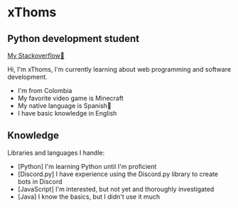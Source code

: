 # xThoms
## Python development student

[My Stackoverflow👀](https://stackoverflow.com/users/18253823/xthoms)

Hi, I'm xThoms, I'm currently learning about web programming and software development.

- I'm from Colombia
- My favorite video game is Minecraft
- My native language is Spanish🙂
- I have basic knowledge in English


## Knowledge

Libraries and languages I handle:

- [Python] I'm learning Python until I'm proficient
- [Discord.py] I have experience using the Discord.py library to create bots in Discord
- [JavaScript] I'm interested, but not yet and thoroughly investigated
- [Java] I know the basics, but I didn't use it much
